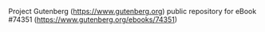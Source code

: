 Project Gutenberg (https://www.gutenberg.org) public repository for
eBook #74351 (https://www.gutenberg.org/ebooks/74351)
